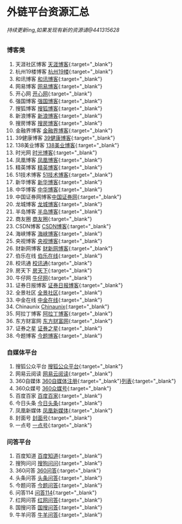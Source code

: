 # 外链平台资源汇总

###### 持续更新ing,如果发现有新的资源请@441315628

### 博客类
1. 天涯社区博客 [天涯博客](http://www.blog.tianya.cn/){:target="_blank"}
2. 杭州19楼博客 [杭州19楼](http://www.19lou.com/){:target="_blank"}
3. 和讯博客     [和讯博客](http://hexun.com){:target="_blank"} 
4. 网易博客     [网易博客](http://blog.163.com/){:target="_blank"}
5. 开心网       [开心网](http://www.kaixin001.com/){:target="_blank"}
6. 强国博客     [强国博客](http://qgblog.people.com.cn){:target="_blank"}
7. 搜狐博客     [搜狐博客](http://blog.sohu.com){:target="_blank"}
8. 新浪博客     [新浪博客](http://blog.sina.com.cn){:target="_blank"}
9. 搜房博客     [搜房博客](http://blog.soufun.com){:target="_blank"}
10. 金融界博客  [金融界博客](http://blog.jrj.com.cn){:target="_blank"}
11. 39健康博客  [39健康博客](http://blog.39.net){:target="_blank"}
12. 138美业博客 [138美业博客](http://q.138job.com/){:target="_blank"}
13. 时光网      [时光博客](http://i.mtime.com){:target="_blank"}
14. 凤凰博客    [凤凰博客](http://blog.ifeng.com/){:target="_blank"}
15. 精英博客    [精英博客](http://blog.voc.com.cn/){:target="_blank"}
16. 51技术博客  [51技术博客](http://blog.51cto.com/){:target="_blank"}
17. 新华博客    [新华博客](http://blog.home.news.cn/){:target="_blank"}
18. 中华博客    [中华博客](http://blog.china.com/zh_cn/index.html){:target="_blank"}
19. 中国证券网博客[中国证券网](http://blog.cnstock.com/){:target="_blank"}
20. 龙城博客     [龙城博客](http://blog.cz001.com.cn/){:target="_blank"}
21. 半岛博客     [半岛博客](http://blog.bandao.cn/){:target="_blank"}
22. 商友圈       [商友圈](https://club.1688.com/zhuanlan.html){:target="_blank"}
23. CSDN博客     [CSDN博客](http://blog.csdn.net/){:target="_blank"}
24. 海峡博客     [海峡博客](http://blog.xmnn.cn/){:target="_blank"}
25. 央视博客     [央视博客](http://blog.cctv.com/){:target="_blank"}
26. 财新网博客   [财新网博客](http://blog.caixin.com/){:target="_blank"}
27. 伯乐在线     [伯乐在线](http://blog.jobbole.com/){:target="_blank"}
28. 校讯通       [校讯通](http://blog.xxt.cn/){:target="_blank"}
29. 房天下       [房天下](http://blog.fang.com/){:target="_blank"}
30. 牛仔网       [牛仔网](http://blog.9666.cn/){:target="_blank"}
31. 证券日报博客 [证券日报博客](http://blog.ccstock.cn/){:target="_blank"}
32. 全景社区     [全景社区](http://blog.p5w.net/portal.php){:target="_blank"}
33. 中金在线     [中金在线](http://blog.cnfol.com/){:target="_blank"}
34. Chinaunix    [Chinaunix](http://blog.chinaunix.net/){:target="_blank"}
35. 阿拉丁博客   [阿拉丁博客](http://blog.alighting.cn/){:target="_blank"} 
36. 东方财富网   [东方财富网](http://blog.eastmoney.com/){:target="_blank"}
37. 证券之星     [证券之星](http://b.stockstar.com/){:target="_blank"}
38. 今题博客     [今题博客](http://blog.jinti.com/){:target="_blank"}

### 自媒体平台
1. 搜狐公众平台 [搜狐公众平台](http://mp.sohu.com/){:target="_blank"}
2. 网易云阅读   [网易云阅读](http://open.yuedu.163.com/){:target="_blank"}
3. 360自媒体    [360自媒体注册](http://user.btime.com/viewShow?gate=register){:target="_blank"}[列表](http://wemedia.kandian.360.cn/){:target="_blank"}
4. 360众媒号    [360众媒号](http://zm.look.360.cn/#!/login){:target="_blank"}
5. 百度百家     [百度百家](http://baijia.baidu.com/){:target="_blank"}
6. 今日头条     [今日头条](http://mp.toutiao.com/){:target="_blank"}
7. 凤凰新媒体   [凤凰新媒体](http://zmt.ifeng.com/){:target="_blank"}
8. 封面号       [封面号](https://cm.thecover.cn/login){:target="_blank"}
9. 一点号 [一点号](http://mp.yidianzixun.com/){:target="_blank"}

### 问答平台
1. 百度知道 [百度知道](http://zhidao.baidu.com){:target="_blank"}
2. 搜狗问问 [搜狗问问](http://wenwen.sogou.com/){:target="_blank"}
3. 360问答  [360问答](http://wenda.so.com/){:target="_blank"}
4. 头条问答 [头条问答](http://wenda.toutiao.com/){:target="_blank"}
5. 今题问答 [今题问答](http://wenda.jinti.com/){:target="_blank"}
6. 问答114  [问答114](http://www.wenda114.com/){:target="_blank"}
7. 红网问答 [红网问答](http://ask.rednet.cn/){:target="_blank"}
8. 国搜问答 [国搜问答](http://wenda.chinaso.com/){:target="_blank"}
9. 牛羊问答 [牛羊问答](http://wenda.dynyw.com/){:target="_blank"}
